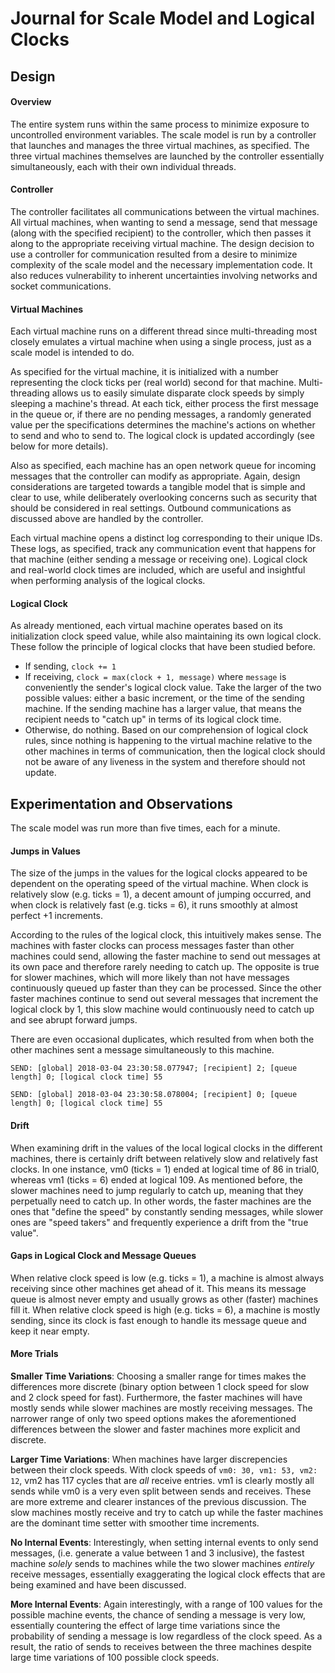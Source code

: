 # Journal for Scale Model and Logical Clocks

## Design

#### Overview

The entire system runs within the same process to minimize exposure to uncontrolled environment variables. The scale model is run by a controller that launches and manages the three virtual machines, as specified. The three virtual machines themselves are launched by the controller essentially simultaneously, each with their own individual threads.

#### Controller

The controller facilitates all communications between the virtual machines. All virtual machines, when wanting to send a message, send that message (along with the specified recipient) to the controller, which then passes it along to the appropriate receiving virtual machine. The design decision to use a controller for communication resulted from a desire to minimize complexity of the scale model and the necessary implementation code. It also reduces vulnerability to inherent uncertainties involving networks and socket communications.

#### Virtual Machines

Each virtual machine runs on a different thread since multi-threading most closely emulates a virtual machine when using a single process, just as a scale model is intended to do.

As specified for the virtual machine, it is initialized with a number representing the clock ticks per (real world) second for that machine. Multi-threading allows us to easily simulate disparate clock speeds by simply sleeping a machine's thread. At each tick, either process the first message in the queue or, if there are no pending messages, a randomly generated value per the specifications determines the machine's actions on whether to send and who to send to. The logical clock is updated accordingly (see below for more details).

Also as specified, each machine has an open network queue for incoming messages that the controller can modify as appropriate. Again, design considerations are targeted towards a tangible model that is simple and clear to use, while deliberately overlooking concerns such as security that should be considered in real settings. Outbound communications as discussed above are handled by the controller.

Each virtual machine opens a distinct log corresponding to their unique IDs. These logs, as specified, track any communication event that happens for that machine (either sending a message or receiving one). Logical clock and real-world clock times are included, which are useful and insightful when performing analysis of the logical clocks.

#### Logical Clock

As already mentioned, each virtual machine operates based on its initialization clock speed value, while also maintaining its own logical clock. These follow the principle of logical clocks that have been studied before.

- If sending, `clock += 1`
- If receiving, `clock = max(clock + 1, message)` where `message` is conveniently the sender's logical clock value. Take the larger of the two possible values: either a basic increment, or the time of the sending machine. If the sending machine has a larger value, that means the recipient needs to "catch up" in terms of its logical clock time.
- Otherwise, do nothing. Based on our comprehension of logical clock rules, since nothing is happening to the virtual machine relative to the other machines in terms of communication, then the logical clock should not be aware of any liveness in the system and therefore should not update.

## Experimentation and Observations

The scale model was run more than five times, each for a minute.

#### Jumps in Values
The size of the jumps in the values for the logical clocks appeared to be dependent on the operating speed of the virtual machine. When clock is relatively slow (e.g. ticks = 1), a decent amount of jumping occurred, and when clock is relatively fast (e.g. ticks = 6), it runs smoothly at almost perfect +1 increments.

According to the rules of the logical clock, this intuitively makes sense. The machines with faster clocks can process messages faster than other machines could send, allowing the faster machine to send out messages at its own pace and therefore rarely needing to catch up. The opposite is true for slower machines, which will more likely than not have messages continuously queued up faster than they can be processed. Since the other faster machines continue to send out several messages that increment the logical clock by 1, this slow machine would continuously need to catch up and see abrupt forward jumps.

There are even occasional duplicates, which resulted from when both the other machines sent a message simultaneously to this machine.

`SEND: [global] 2018-03-04 23:30:58.077947; [recipient] 2; [queue length] 0; [logical clock time] 55`

`SEND: [global] 2018-03-04 23:30:58.078004; [recipient] 0; [queue length] 0; [logical clock time] 55
`

#### Drift
When examining drift in the values of the local logical clocks in the different machines, there is certainly drift between relatively slow and relatively fast clocks. In one instance, vm0 (ticks = 1) ended at logical time of 86 in trial0, whereas vm1 (ticks = 6) ended at logical 109. As mentioned before, the slower machines need to jump regularly to catch up, meaning that they perpetually need to catch up. In other words, the faster machines are the ones that "define the speed" by constantly sending messages, while slower ones are "speed takers" and frequently experience a drift from the "true value".

#### Gaps in Logical Clock and Message Queues
When relative clock speed is low (e.g. ticks = 1), a machine is almost always receiving since other machines get ahead of it. This means its message queue is almost never empty and usually grows as other (faster) machines fill it. When relative clock speed is high (e.g. ticks = 6), a machine is mostly sending, since its clock is fast enough to handle its message queue and keep it near empty.

#### More Trials

**Smaller Time Variations**: Choosing a smaller range for times makes the differences more discrete (binary option between 1 clock speed for slow and 2 clock speed for fast). Furthermore, the faster machines will have mostly sends while slower machines are mostly receiving messages. The narrower range of only two speed options makes the aforementioned differences between the slower and faster machines more explicit and discrete.

**Larger Time Variations**: When machines have larger discrepencies between their clock speeds. With clock speeds of `vm0: 30, vm1: 53, vm2: 12`, vm2 has 117 cycles that are _all_ receive entries. vm1 is clearly mostly all sends while vm0 is a very even split between sends and receives. These are more extreme and clearer instances of the previous discussion. The slow machines mostly receive and try to catch up while the faster machines are the dominant time setter with smoother time increments.

**No Internal Events**: Interestingly, when setting internal events to only send messages, (i.e. generate a value between 1 and 3 inclusive), the fastest machine _solely_ sends to machines while the two slower machines _entirely_ receive messages, essentially exaggerating the logical clock effects that are being examined and have been discussed.

**More Internal Events**: Again interestingly, with a range of 100 values for the possible machine events, the chance of sending a message is very low, essentially countering the effect of large time variations since the probability of sending a message is low regardless of the clock speed. As a result, the ratio of sends to receives between the three machines despite large time variations of 100 possible clock speeds. 
